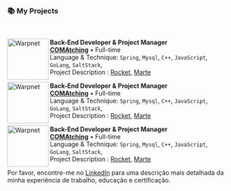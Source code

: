 ### 📚 My Projects
<br>

[<img align="left" height="94px" width="94px" alt="Warpnet" src="https://github.com/greensnapback0229/greensnapback0229/assets/comatching_icon.png"/>](https://www.spacex.com/)

**Back-End Developer & Project Manager** \
[**COMAtching**](https://www.spacex.com/) • Full-time \
Language & Technique: `Spring`, `Mysql`, `C++`, `JavaScript`, `GoLang`, `SaltStack`,\
Project Description : [Rocket](https://www.spacex.com/), [Marte](<https://pt.wikipedia.org/wiki/Marte_(planeta)>)
<br/>

[<img align="left" height="94px" width="94px" alt="Warpnet" src="https://www.spacex.com/static/images/share.jpg"/>](https://www.spacex.com/)

**Back-End Developer & Project Manager** \
[**COMAtching**](https://www.spacex.com/) • Full-time \
Language & Technique: `Spring`, `Mysql`, `C++`, `JavaScript`, `GoLang`, `SaltStack`,\
Project Description : [Rocket](https://www.spacex.com/), [Marte](<https://pt.wikipedia.org/wiki/Marte_(planeta)>)
<br/>

[<img align="left" height="94px" width="94px" alt="Warpnet" src="https://www.spacex.com/static/images/share.jpg"/>](https://www.spacex.com/)

**Back-End Developer & Project Manager** \
[**COMAtching**](https://www.spacex.com/) • Full-time \
Language & Technique: `Spring`, `Mysql`, `C++`, `JavaScript`, `GoLang`, `SaltStack`,\
Project Description : [Rocket](https://www.spacex.com/), [Marte](<https://pt.wikipedia.org/wiki/Marte_(planeta)>)
<br/>

Por favor, encontre-me no [LinkedIn](https://www.linkedin.com/in/iuricode/) para uma descrição mais detalhada da minha experiência de trabalho, educação e certificação.